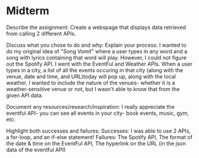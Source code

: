 # Midterm

Describe the assignment:
Create a webspage that displays data retrieved from calling 2 different APIs.

Discuss what you chose to do and why:
Explain your process:
I wanted to do my original idea of "Song Vomit" where a user types in any word and a song with lyrics containing that word will play. However, I could not figure out the Spotify API. I went with the EventFul and Weather APIs. When a user types in a city, a list of all the events occuring in that city (along with the venue, date and time, and URL)today will pop up, along with the local weather. I wanted to include the nature of the venues- whether it is a weather-sensitive venue or not, but I wasn't able to know that from the given API data.

Document any resources/research/inspiration:
I really appreciate the eventful API- you can see all events in your city- book events, music, gym, etc.

Highlight both successes and failures:
Successes: I was able to use 2 APIs, a for-loop, and an if-else statement!
Failures: The Spotify API, The format of the date & time on the EventFul API, The hyperlink on the URL (in the json data of the eventful API)
